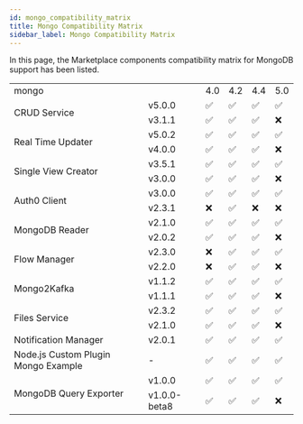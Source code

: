 ```yaml
---
id: mongo_compatibility_matrix
title: Mongo Compatibility Matrix
sidebar_label: Mongo Compatibility Matrix
---
```

In this page, the Marketplace components compatibility matrix for MongoDB support has been listed.

<table>
    <tr><td>mongo</td><td></td><td>4.0</td><td>4.2</td><td>4.4</td><td>5.0</td></tr>
    <tr><td rowspan="2">CRUD Service</td><td>v5.0.0</td><td>✅</td><td>✅</td><td>✅</td><td>✅</td></tr>
    <tr><td>v3.1.1</td><td>✅</td><td>✅</td><td>✅</td><td>❌</td></tr>
    <tr><td rowspan="2">Real Time Updater</td><td>v5.0.2</td><td>✅</td><td>✅</td><td>✅</td><td>✅</td></tr>
    <tr><td>v4.0.0</td><td>✅</td><td>✅</td><td>✅</td><td>❌</td></tr>
    <tr><td rowspan="2">Single View Creator</td><td>v3.5.1</td><td>✅</td><td>✅</td><td>✅</td><td>✅</td></tr>
    <tr><td>v3.0.0</td><td>✅</td><td>✅</td><td>✅</td><td>❌</td></tr>
    <tr><td rowspan="2">Auth0 Client</td><td>v3.0.0</td><td>✅</td><td>✅</td><td>✅</td><td>✅</td></tr>
    <tr><td>v2.3.1</td><td>❌</td><td>✅</td><td>❌</td><td>❌</td></tr>
    <tr><td rowspan="2">MongoDB Reader</td><td>v2.1.0</td><td>✅</td><td>✅</td><td>✅</td><td>✅</td></tr>
    <tr><td>v2.0.2</td><td>✅</td><td>✅</td><td>✅</td><td>❌</td></tr>
    <tr><td rowspan="2">Flow Manager</td><td>v2.3.0</td><td>❌</td><td>✅</td><td>✅</td><td>✅</td></tr>
    <tr><td>v2.2.0</td><td>❌</td><td>✅</td><td>✅</td><td>❌</td></tr>
    <tr><td rowspan="2">Mongo2Kafka</td><td>v1.1.2</td><td>✅</td><td>✅</td><td>✅</td><td>✅</td></tr>
    <tr><td>v1.1.1</td><td>✅</td><td>✅</td><td>✅</td><td>❌</td></tr>
    <tr><td rowspan="2">Files Service</td><td>v2.3.2</td><td>✅</td><td>✅</td><td>✅</td><td>✅</td></tr>
    <tr><td>v2.1.0</td><td>✅</td><td>✅</td><td>✅</td><td>❌</td></tr>
    <tr><td>Notification Manager</td><td>v2.0.1</td><td>✅</td><td>✅</td><td>✅</td><td>✅</td></tr>
    <tr><td>Node.js Custom Plugin Mongo Example</td><td>-</td><td>✅</td><td>✅</td><td>✅</td><td>✅</td></tr>
    <tr><td rowspan="2">MongoDB Query Exporter</td><td>v1.0.0</td><td>✅</td><td>✅</td><td>✅</td><td>✅</td></tr>
    <tr><td>v1.0.0-beta8</td><td>✅</td><td>✅</td><td>✅</td><td>❌</td></tr>
</table>
